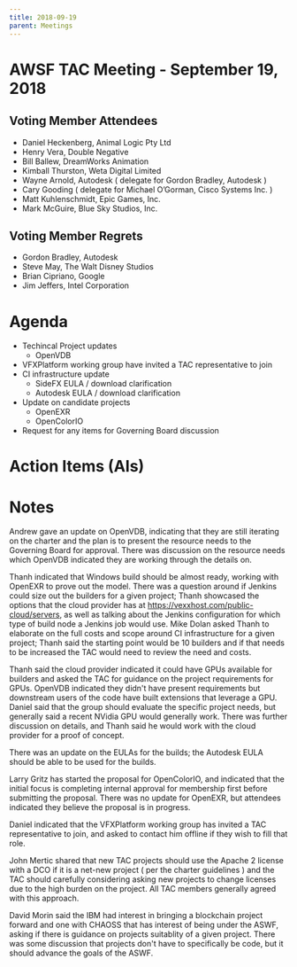 ```yaml
---
title: 2018-09-19
parent: Meetings
---
```

# AWSF TAC Meeting - September 19, 2018

## Voting Member Attendees

- Daniel Heckenberg, Animal Logic Pty Ltd
- Henry Vera, Double Negative
- Bill Ballew, DreamWorks Animation
- Kimball Thurston, Weta Digital Limited
- Wayne Arnold, Autodesk ( delegate for Gordon Bradley, Autodesk )
- Cary Gooding ( delegate for Michael O’Gorman, Cisco Systems Inc. )
- Matt Kuhlenschmidt, Epic Games, Inc.
- Mark McGuire, Blue Sky Studios, Inc.

## Voting Member Regrets

- Gordon Bradley, Autodesk
- Steve May, The Walt Disney Studios
- Brian Cipriano, Google
- Jim Jeffers, Intel Corporation

# Agenda

- Techincal Project updates
  - OpenVDB
- VFXPlatform working group have invited a TAC representative to join
- CI infrastructure update
  - SideFX EULA / download clarification
  - Autodesk EULA / download clarification
- Update on candidate projects
  - OpenEXR
  - OpenColorIO
- Request for any items for Governing Board discussion

# Action Items (AIs)

# Notes

Andrew gave an update on OpenVDB, indicating that they are still iterating on the charter and the plan is to present the resource needs to the Governing Board for approval. There was discussion on the resource needs which OpenVDB indicated they are working through the details on.

Thanh indicated that Windows build should be almost ready, working with OpenEXR to prove out the model. There was a question around if Jenkins could size out the builders for a given project; Thanh showcased the options that the cloud provider has at https://vexxhost.com/public-cloud/servers, as well as talking about the Jenkins configuration for which type of build node a Jenkins job would use. Mike Dolan asked Thanh to elaborate on the full costs and scope around CI infrastructure for a given project; Thanh said the starting point would be 10 builders and if that needs to be increased the TAC would need to review the need and costs.

Thanh said the cloud provider indicated it could have GPUs available for builders and asked the TAC for guidance on the project requirements for GPUs. OpenVDB indicated they didn't have present requirements but downstream users of the code have built extensions that leverage a GPU. Daniel said that the group should evaluate the specific project needs, but generally said a recent NVidia GPU would generally work. There was further discussion on details, and Thanh said he would work with the cloud provider for a proof of concept.

There was an update on the EULAs for the builds; the Autodesk EULA should be able to be used for the builds.

Larry Gritz has started the proposal for OpenColorIO, and indicated that the initial focus is completing internal approval for membership first before submitting the proposal. There was no update for OpenEXR, but attendees indicated they believe the proposal is in progress.

Daniel indicated that the VFXPlatform working group has invited a TAC representative to join, and asked to contact him offline if they wish to fill that role.

John Mertic shared that new TAC projects should use the Apache 2 license with a DCO if it is a net-new project ( per the charter guidelines ) and the TAC should carefully considering asking new projects to change licenses due to the high burden on the project. All TAC members generally agreed with this approach.

David Morin said the IBM had interest in bringing a blockchain project forward and one with CHAOSS that has interest of being under the ASWF, asking if there is guidance on projects suitablity of a given project. There was some discussion that projects don't have to specifically be code, but it should advance the goals of the ASWF.

